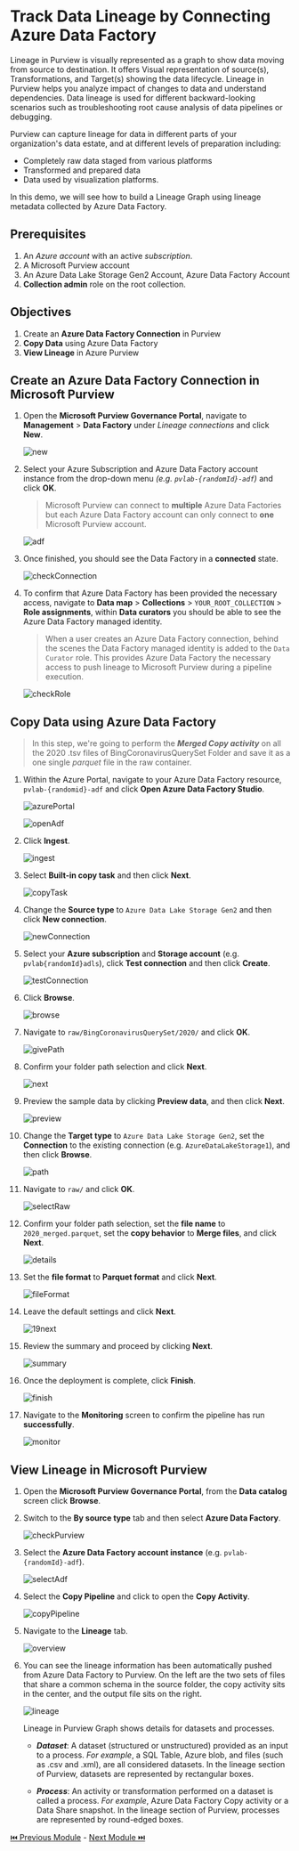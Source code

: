 # Track Data Lineage by Connecting Azure Data Factory

Lineage in Purview is visually represented as a graph to show data moving from source to destination. 
It offers Visual representation of source(s), Transformations, and Target(s) showing the data lifecycle. 
Lineage in Purview helps you analyze impact of changes to data and understand dependencies. 
Data lineage is used for different backward-looking scenarios such as troubleshooting root cause analysis of data pipelines or debugging.

Purview can capture lineage for data in different parts of your organization's data estate, and at different levels of preparation including:

-	Completely raw data staged from various platforms
-	Transformed and prepared data
-	Data used by visualization platforms.

In this demo, we will see how to build a Lineage Graph using lineage metadata collected by Azure Data Factory. 

## Prerequisites

1.	An *Azure account* with an active *subscription*.
2.	A Microsoft Purview account
3.	An Azure Data Lake Storage Gen2 Account, Azure Data Factory Account 
4.	**Collection admin** role on the root collection.

## Objectives

1.	Create an **Azure Data Factory Connection** in Purview
2.	**Copy Data** using Azure Data Factory 
3.	**View Lineage** in Azure Purview

## Create an Azure Data Factory Connection in Microsoft Purview

1. Open the **Microsoft Purview Governance Portal**, navigate to **Management** > **Data Factory** under *Lineage connections* and click **New**.

    ![new](./assets/8-1_new.jpg "new")

2. Select your Azure Subscription and Azure Data Factory account instance from the drop-down menu *(e.g. `pvlab-{randomId}-adf`)* and click **OK**.

    > Microsoft Purview can connect to **multiple** Azure Data Factories but each Azure Data Factory account can only connect to **one** Microsoft Purview account.

    ![adf](./assets/8-2_adf.jpg "adf")

3. Once finished, you should see the Data Factory in a **connected** state.

    ![checkConnection](./assets/8-3_check_connection.jpg "check connection")

4. To confirm that Azure Data Factory has been provided the necessary access, navigate to **Data map** > **Collections** > `YOUR_ROOT_COLLECTION` > **Role assignments**, within **Data curators** you should be able to see the Azure Data Factory managed identity.

    > When a user creates an Azure Data Factory connection, behind the scenes the Data Factory managed identity is added to the `Data Curator` role. This provides Azure Data Factory the necessary access to push lineage to Microsoft Purview during a pipeline execution.

    ![checkRole](./assets/8-4_check_role.jpg "check role")

## Copy Data using Azure Data Factory

> In this step, we're going to perform the **_Merged Copy activity_** on all the 2020 .tsv files of BingCoronavirusQuerySet Folder and save it as a one single *parquet* file in the raw container.

1. Within the Azure Portal, navigate to your Azure Data Factory resource, ``pvlab-{randomid}-adf`` and click **Open Azure Data Factory Studio**.

    ![azurePortal](./assets/8-5_azure_portal.jpg "azure portal")

    ![openAdf](./assets/8-6_open_adf.jpg "open adf")

2. Click **Ingest**.
    
    ![ingest](./assets/8-7_ingest.jpg "ingest")

3. Select **Built-in copy task** and then click **Next**.

    ![copyTask](./assets/8-8_copy_task.jpg "copy task")

4. Change the **Source type** to `Azure Data Lake Storage Gen2` and then click **New connection**.

    ![newConnection](./assets/8-9_new_connection.jpg "new connection")

5. Select your **Azure subscription** and **Storage account** (e.g. `pvlab{randomId}adls`), click **Test connection** and then click **Create**.

    ![testConnection](./assets/8-10_test_connection.jpg "test connection")

6. Click **Browse**.

    ![browse](./assets/8-11_browse.jpg "browse")

7. Navigate to `raw/BingCoronavirusQuerySet/2020/` and click **OK**.

    ![givePath](./assets/8-12_give_path.jpg "give path")

8. Confirm your folder path selection and click **Next**.

    ![next](./assets/8-13_next.jpg "next")

9. Preview the sample data by clicking **Preview data**, and then click **Next**.

    ![preview](./assets/8-14_preview.jpg "preview")

10. Change the **Target type** to `Azure Data Lake Storage Gen2`, set the **Connection** to the existing connection (e.g. `AzureDataLakeStorage1`), and then click **Browse**.

    ![path](./assets/8-15_path.jpg "path")

11. Navigate to `raw/` and click **OK**.

    ![selectRaw](./assets/8-16_select_raw.jpg "select raw")

12. Confirm your folder path selection, set the **file name** to `2020_merged.parquet`, set the **copy behavior** to **Merge files**, and click **Next**.

    ![details](./assets/8-17_details.jpg "details")

13. Set the **file format** to **Parquet format** and click **Next**.

    ![fileFormat](./assets/8-18_file_format.jpg "file format")

14. Leave the default settings and click **Next**.

    ![19next](./assets/8-19_next.jpg "19next")

15. Review the summary and proceed by clicking **Next**.

    ![summary](./assets/8-20_summary.jpg "summary")

16. Once the deployment is complete, click **Finish**.

    ![finish](./assets/8-21_finish.jpg "finish")

17. Navigate to the **Monitoring** screen to confirm the pipeline has run **successfully**.

    ![monitor](./assets/8-22_Monitor.jpg "monitor")

## View Lineage in Microsoft Purview

1. Open the **Microsoft Purview Governance Portal**, from the **Data catalog** screen click **Browse**.

2. Switch to the **By source type** tab and then select **Azure Data Factory**.

    ![checkPurview](./assets/8-23_check_purview.jpg "check purview")

3. Select the **Azure Data Factory account instance** (e.g. `pvlab-{randomId}-adf`).

    ![selectAdf](./assets/8-24_select_adf.jpg "select adf")

4. Select the **Copy Pipeline** and click to open the **Copy Activity**.

    ![copyPipeline](./assets/8-25_copy_pipeline.jpg "copy pipeline")

5. Navigate to the **Lineage** tab.

    ![overview](./assets/8-26_overview.jpg "overview")

6. You can see the lineage information has been automatically pushed from Azure Data Factory to Purview. On the left are the two sets of files that share a common schema in the source folder, the copy activity sits in the center, and the output file sits on the right.

    ![lineage](./assets/8-27_lineage.jpg "lineage")
    
    Lineage in Purview Graph shows details for datasets and processes. 
    
      - **_Dataset_**: A dataset (structured or unstructured) provided as an input to a process. 
        _For example_, a SQL Table, Azure blob, and files (such as .csv and .xml), are all considered datasets. In the lineage section of Purview, datasets are represented by rectangular boxes.
      
      - **_Process_**: An activity or transformation performed on a dataset is called a process. 
        _For example_, Azure Data Factory Copy activity or a Data Share snapshot. In the lineage section of Purview, processes are represented by round-edged boxes.

[ ⏮️ Previous Module](../08_create-classification-rule-and-scan-rule-set/documentation.md) - [Next Module ⏭️](../10_view-data-insights/documentation.md)
